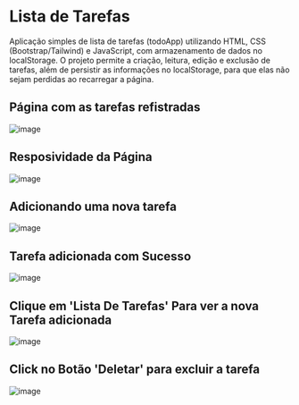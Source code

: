 # Lista de Tarefas

Aplicação simples de lista de tarefas (todoApp) utilizando HTML, CSS (Bootstrap/Tailwind) e JavaScript, com armazenamento de dados no localStorage. 
O projeto permite a criação, leitura, edição e exclusão de tarefas, além de persistir as informações no localStorage, para que elas não sejam 
perdidas ao recarregar a página.

## Página com as tarefas refistradas
![image](https://github.com/user-attachments/assets/8a95a69e-deab-478e-af0c-ed6ec7653f70)

## Resposividade da Página
![image](https://github.com/user-attachments/assets/cb45ac48-4ef5-41bc-9697-7fc35e516164)

## Adicionando uma nova tarefa
![image](https://github.com/user-attachments/assets/cb6c9582-92e0-409e-b94a-4ad678868eb1)

## Tarefa adicionada com Sucesso
![image](https://github.com/user-attachments/assets/fee5495b-fab4-4107-9961-df8806ce2cfb)

## Clique em 'Lista De Tarefas' Para ver a nova Tarefa adicionada
![image](https://github.com/user-attachments/assets/eca09673-9160-4999-b222-209403087036)

## Click no Botão 'Deletar' para excluir a tarefa
![image](https://github.com/user-attachments/assets/3cd4e900-0c32-4852-8c6e-90f666e52521)
